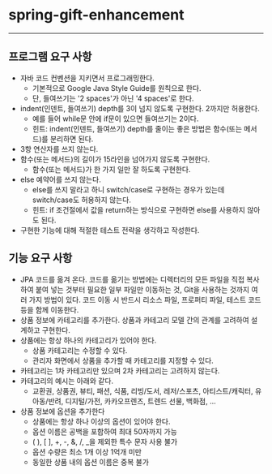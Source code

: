# spring-gift-enhancement

---
## 프로그램 요구 사항

* 자바 코드 컨벤션을 지키면서 프로그래밍한다.
    * 기본적으로 Google Java Style Guide를 원칙으로 한다.
    * 단, 들여쓰기는 '2 spaces'가 아닌 '4 spaces'로 한다.
* indent(인덴트, 들여쓰기) depth를 3이 넘지 않도록 구현한다. 2까지만 허용한다.
    * 예를 들어 while문 안에 if문이 있으면 들여쓰기는 2이다.
    * 힌트: indent(인덴트, 들여쓰기) depth를 줄이는 좋은 방법은 함수(또는 메서드)를 분리하면 된다.
* 3항 연산자를 쓰지 않는다.
* 함수(또는 메서드)의 길이가 15라인을 넘어가지 않도록 구현한다.
    * 함수(또는 메서드)가 한 가지 일만 잘 하도록 구현한다.
* else 예약어를 쓰지 않는다.
    * else를 쓰지 말라고 하니 switch/case로 구현하는 경우가 있는데 switch/case도 허용하지 않는다.
    * 힌트: if 조건절에서 값을 return하는 방식으로 구현하면 else를 사용하지 않아도 된다. 
* 구현한 기능에 대해 적절한 테스트 전략을 생각하고 작성한다.

## 기능 요구 사항
* JPA 코드를 옮겨 온다. 코드를 옮기는 방법에는 디렉터리의 모든 파일을 직접 복사하여 붙여 넣는 것부터 필요한 일부 파일만 이동하는 것, Git을 사용하는 것까지 여러 가지 방법이 있다. 코드 이동 시 반드시 리소스 파일, 프로퍼티 파일, 테스트 코드 등을 함께 이동한다.
* 상품 정보에 카테고리를 추가한다. 상품과 카테고리 모델 간의 관계를 고려하여 설계하고 구현한다.
* 상품에는 항상 하나의 카테고리가 있어야 한다.
  * 상품 카테고리는 수정할 수 있다.
  * 관리자 화면에서 상품을 추가할 때 카테고리를 지정할 수 있다.
* 카테고리는 1차 카테고리만 있으며 2차 카테고리는 고려하지 않는다.
* 카테고리의 예시는 아래와 같다.
  * 교환권, 상품권, 뷰티, 패션, 식품, 리빙/도서, 레저/스포츠, 아티스트/캐릭터, 유아동/반려, 디지털/가전, 카카오프렌즈, 트렌드 선물, 백화점, ...
* 상품 정보에 옵션을 추가한다
  * 상품에는 항상 하나 이상의 옵션이 있어야 한다.
  * 옵션 이름은 공백을 포함하여 최대 50자까지 가능
  * ( ), [ ], +, -, &, /, _을 제외한 특수 문자 사용 불가
  * 옵션 수량은 최소 1개 이상 1억개 미만
  * 동일한 상품 내의 옵션 이름은 중복 불가